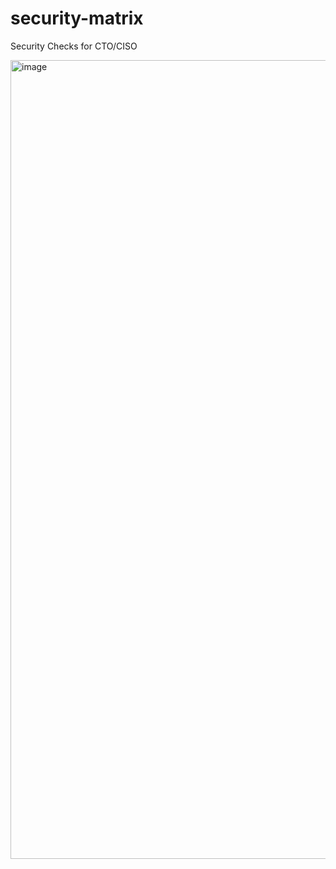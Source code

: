# security-matrix
Security Checks for CTO/CISO

<img width="1278" alt="image" src="https://github.com/sttor/security-matrix/assets/54439583/408161f3-39be-4e07-82fa-d04a43c763fd">
